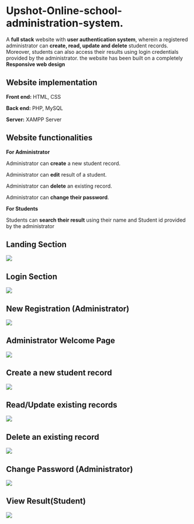 # Upshot-Online-school-administration-system.

A **full stack** website with **user authentication system**, wherein a registered administrator can **create, read, update and delete** student records. Moreover, students can also access their results using login credentials provided by the administrator.
the website has been built on a completely **Responsive web design**


## Website implementation

**Front end:** HTML, CSS

**Back end:** PHP, MySQL

**Server:** XAMPP Server

## Website functionalities

**For Administrator**

Administrator can **create** a new student record.

Administrator can **edit** result of a student.

Administrator can **delete** an existing record.

Administrator can **change their password**.

**For Students**

Students can **search their result** using their name and Student id provided by the administrator

## Landing Section
<img src="https://github.com/timelessvaibhav/Upshot-Online-school-administration-system./blob/main/Preview/Landing%20Page.png"> 

## Login Section
<img src="https://github.com/timelessvaibhav/Upshot-Online-school-administration-system./blob/main/Preview/Login%20Section.png"> 

## New Registration (Administrator)
<img src="https://github.com/timelessvaibhav/Upshot-Online-school-administration-system./blob/main/Preview/Register.png"> 

## Administrator Welcome Page
<img src="https://github.com/timelessvaibhav/Upshot-Online-school-administration-system./blob/main/Preview/Welcome.png"> 

## Create a new student record
<img src="https://github.com/timelessvaibhav/Upshot-Online-school-administration-system./blob/main/Preview/Create.png"> 

## Read/Update existing records
<img src="https://github.com/timelessvaibhav/Upshot-Online-school-administration-system./blob/main/Preview/Read%20and%20update.png"> 

## Delete an existing record
<img src="https://github.com/timelessvaibhav/Upshot-Online-school-administration-system./blob/main/Preview/Delete.png"> 

## Change Password (Administrator)
<img src="https://github.com/timelessvaibhav/Upshot-Online-school-administration-system./blob/main/Preview/Change%20Password.png"> 

## View Result(Student)

<img src="https://github.com/timelessvaibhav/Upshot-Online-school-administration-system./blob/main/Preview/View%20result%20(Student).png"> 






















    

